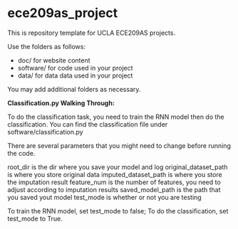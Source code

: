 # ece209as_project
This is repository template for UCLA ECE209AS projects.

Use the folders as follows:

* doc/ for website content
* software/ for code used in your project
* data/ for data data used in your project

You may add additional folders as necessary.


**Classification.py Walking Through:**

To do the classification task, you need to train the RNN model then do the classification.
You can find the classification file under software/classification.py

There are several parameters that you might need to change before running the code.

root_dir is the dir where you save your model and log
original_dataset_path is where you store original data
imputed_dataset_path is where you store the imputation result
feature_num is the number of features, you need to adjust according to imputation results
saved_model_path is the path that you saved yout model
test_mode is whether or not you are testing

To train the RNN model, set test_mode to false; To do the classification, set test_mode to True.


